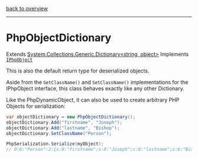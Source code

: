 [back to overview](../README.md)

---

# PhpObjectDictionary

Extends [System.Collections.Generic.Dictionary<string, object>](https://docs.microsoft.com/de-de/dotnet/api/system.collections.generic.dictionary-2?view=net-6.0)
Implements [`IPhpObject`](./IPhpObject.md)

This is also the default return type for deserialized objects.

Aside from the `GetClassName()` and `SetClassName()` implementations for the IPhpObject interface, this class behaves exactly like any other Dictionary.

Like the PhpDynamicObject, it can also be used to create arbitrary PHP Objects for serialization:

```c#
var objectDictionary = new PhpObjectDictionary();
objectDictionary.Add("firstname", "Joseph");
objectDictionary.Add("lastname", "Bishop");
objectDictionary.SetClassName("Person");

PhpSerialization.Serialize(myObject);
// O:6:"Person":2:{s:9:"firstname";s:6:"Joseph";s:8:"lastname";s:6:"Bishop";}
```
